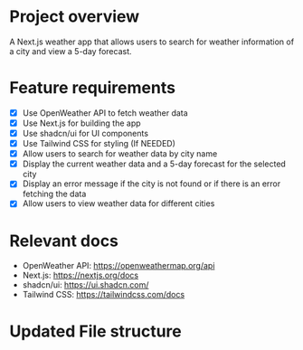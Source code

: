 # Project overview
A Next.js weather app that allows users to search for weather information of a city and view a 5-day forecast.

# Feature requirements
- [x] Use OpenWeather API to fetch weather data
- [x] Use Next.js for building the app
- [x] Use shadcn/ui for UI components
- [x] Use Tailwind CSS for styling (If NEEDED)
- [x] Allow users to search for weather data by city name
- [x] Display the current weather data and a 5-day forecast for the selected city
- [x] Display an error message if the city is not found or if there is an error fetching the data
- [x] Allow users to view weather data for different cities

# Relevant docs
- OpenWeather API: https://openweathermap.org/api
- Next.js: https://nextjs.org/docs
- shadcn/ui: https://ui.shadcn.com/
- Tailwind CSS: https://tailwindcss.com/docs

# Updated File structure


